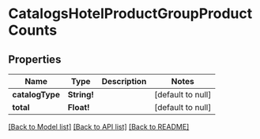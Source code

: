 # CatalogsHotelProductGroupProductCounts

## Properties
Name | Type | Description | Notes
------------ | ------------- | ------------- | -------------
**catalogType** | **String!** |  | [default to null]
**total** | **Float!** |  | [default to null]

[[Back to Model list]](../README.md#documentation-for-models) [[Back to API list]](../README.md#documentation-for-api-endpoints) [[Back to README]](../README.md)


